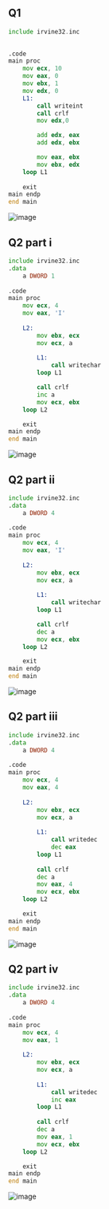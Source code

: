 ## Q1
```asm
include irvine32.inc

	
.code
main proc
	mov ecx, 10
	mov eax, 0
	mov ebx, 1
	mov edx, 0
	L1: 
		call writeint
		call crlf
		mov edx,0

		add edx, eax
		add edx, ebx

		mov eax, ebx
		mov ebx, edx
	loop L1
	
	exit
main endp
end main
```
![image](https://github.com/user-attachments/assets/996eb331-a8fb-467b-ae7e-d63c8b4e196d)

## Q2 part i
```asm
include irvine32.inc
.data
	a DWORD 1
	
.code
main proc
	mov ecx, 4
	mov eax, 'I'
	
	L2:
		mov ebx, ecx
		mov ecx, a
		
		L1: 
			call writechar	
		loop L1

		call crlf
		inc a
		mov ecx, ebx
	loop L2

	exit
main endp
end main
```
![image](https://github.com/user-attachments/assets/2cf9c475-fe9b-4d4e-9b69-4a7d33eaf6fc)
## Q2 part ii
```asm 
include irvine32.inc
.data
	a DWORD 4
	
.code
main proc
	mov ecx, 4
	mov eax, 'I'
	
	L2:
		mov ebx, ecx
		mov ecx, a
		
		L1: 
			call writechar	
		loop L1

		call crlf
		dec a
		mov ecx, ebx
	loop L2

	exit
main endp
end main
```
![image](https://github.com/user-attachments/assets/4c20dc71-2c80-49a5-ac4d-0e5fc3ab61ac)
## Q2 part iii
```asm 
include irvine32.inc
.data
	a DWORD 4
	
.code
main proc
	mov ecx, 4
	mov eax, 4
	
	L2:
		mov ebx, ecx
		mov ecx, a
		
		L1: 
			call writedec
			dec eax
		loop L1
		
		call crlf
		dec a
		mov eax, 4
		mov ecx, ebx
	loop L2

	exit
main endp
end main
```
![image](https://github.com/user-attachments/assets/b46845c7-43a8-4106-85fc-4956bd50ad3c)
## Q2 part iv
```asm 
include irvine32.inc
.data
	a DWORD 4
	
.code
main proc
	mov ecx, 4
	mov eax, 1
	
	L2:
		mov ebx, ecx
		mov ecx, a
		
		L1: 
			call writedec
			inc eax
		loop L1
		
		call crlf
		dec a
		mov eax, 1
		mov ecx, ebx
	loop L2

	exit
main endp
end main
```
![image](https://github.com/user-attachments/assets/de8c33c9-2acd-478a-a420-a41d8dec015a)
